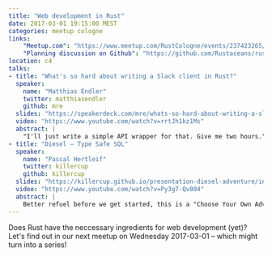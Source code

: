 ```yaml
---
title: "Web development in Rust"
date: 2017-03-01 19:15:00 MEST
categories: meetup cologne
links:
    "Meetup.com": "https://www.meetup.com/RustCologne/events/237423265/"
    "Planning discussion on Github": "https://github.com/Rustaceans/rust-cologne/issues/24"
location: c4
talks:
- title: "What's so hard about writing a Slack client in Rust?"
  speaker:
    name: "Matthias Endler"
    twitter: matthiasendler
    github: mre
  slides: "https://speakerdeck.com/mre/whats-so-hard-about-writing-a-slack-client-in-rust"
  video: "https://www.youtube.com/watch?v=rrtJh1kz1Ms"
  abstract: |
    "I'll just write a simple API wrapper for that. Give me two hours." Does that sound oddly familiar? Don't be fooled: writing an easy to use, idiomatic abstraction layer is a lot of work - in any language. I want to tell you my story about writing a Slack client in Rust. From documentation to testing and error handling there's a lot of pitfalls to avoid and laughs to share.
- title: "Diesel – Type Safe SQL"
  speaker:
    name: "Pascal Hertleif"
    twitter: killercup
    github: killercup
  slides: "https://killercup.github.io/presentation-diesel-adventure/index.html#/"
  video: "https://www.youtube.com/watch?v=Py3g7-Qv804"
  abstract: |
    Better refuel before we get started, this is a "Choose Your Own Adventure" talk—where the audience decides into which rabbit hole(s) we go down. Writing an actual app? Sure! Type system excursions? Always? Or maybe something about our test shenanigans? And of course fields of generated code as far as the eye can see!
---
```

Does Rust have the neccessary ingredients for web development (yet)? Let's find out in our next meetup on Wednesday 2017-03-01 – which might turn into a series!

